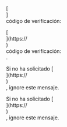 [<br host>]<br action>código de verificación:<br code>

[<br host>](https://<br host>)<br action>código de verificación:<br code>.

Si no ha solicitado [<br host>](https://<br host>)<br action>, ignore este mensaje.

Si no ha solicitado [<br host>](https://<br host>)<br action>, ignore este mensaje.
